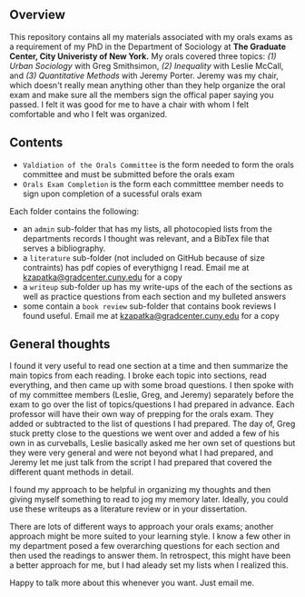 Overview 
---

This repository contains all my materials associated with my orals exams as a requirement of my PhD in the Department of Sociology at **The Graduate Center, City Univeristy of New York.** My orals covered three topics: _(1) Urban Sociology_ with Greg Smithsimon, _(2) Inequality_ with Leslie McCall, and _(3) Quantitative Methods_ with Jeremy Porter. Jeremy was my chair, which doesn't really mean anything other than they help organize the oral exam and make sure all the members sign the offical paper saying you passed. I felt it was good for me to have a chair with whom I felt comfortable and who I felt was organized. 


Contents
---

- `Valdiation of the Orals Committee` is the form needed to form the orals committee and must be submitted before the orals exam
- `Orals Exam Completion` is the form each committtee member needs to sign upon completion of a sucessful orals exam

Each folder contains the following: 

- an `admin` sub-folder that has my lists, all photocopied lists from the departments records I thought was relevant, and a BibTex file that serves a bibliography. 
- a `literature` sub-folder (not included on GitHub because of size contraints) has pdf copies of everythigng I read. Email me at kzapatka@gradcenter.cuny.edu for a copy
- a `writeup` sub-folder up has my write-ups of the each of the sections as well as practice questions from each section and my bulleted answers
- some contain a `book review` sub-folder that contains book reviews I found useful. Email me at kzapatka@gradcenter.cuny.edu for a copy

General thoughts
---

I found it very useful to read one section at a time and then summarize the main topics from each reading. I broke each topic into sections, read everything, and then came up with some broad questions. I then spoke with of my committee members (Leslie, Greg, and Jeremy) separately before the exam to go over the list of topics/questions I had prepared in advance. Each professor will have their own way of prepping for the orals exam. They added or subtracted to the list of questions I had prepared. The day of, Greg stuck pretty close to the questions we went over and added a few of his own in as curveballs, Leslie basically asked me her own set of questions but they were very general and were not beyond what I had prepared, and Jeremy let me just talk from the script I had prepared that covered the different quant methods in detail. 

I found my approach to be helpful in organizing my thoughts and then giving myself something to read to jog my memory later. Ideally, you could use these writeups as a literature review or in your dissertation. 

There are lots of different ways to approach your orals exams; another approach might be more suited to your learning style. I know a few other in my department posed a few overarching questions for each section and then used the readings to answer them. In retrospect, this might have been a better approach for me, but I had aleady set my lists when I realized this. 

Happy to talk more about this whenever you want. Just email me. 



